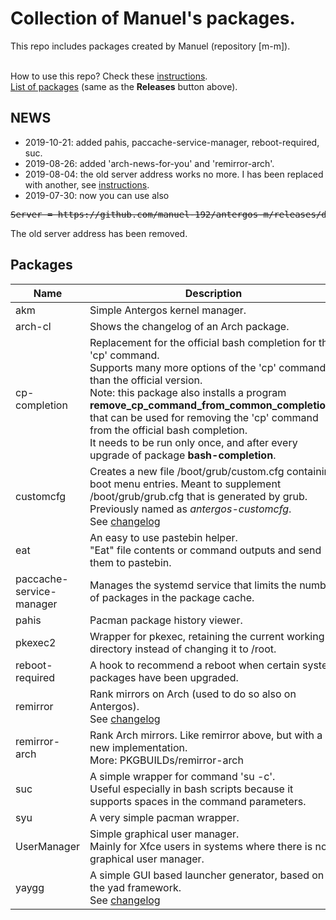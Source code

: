 # Collection of Manuel's packages.

This repo includes packages created by Manuel (repository [m-m]).
<br><br>

How to use this repo? Check these [instructions](../../../m-repo-info/blob/master/README.md).<br>
[List of packages](../../../m-m/releases) (same as the <b>Releases</b> button above).

## NEWS
- 2019-10-21: added pahis, paccache-service-manager, reboot-required, suc.
- 2019-08-26: added 'arch-news-for-you' and 'remirror-arch'.
- 2019-08-04: the old server address works no more. I has been replaced with another, see [instructions](../../../m-repo-info/blob/master/README.md).
- 2019-07-30: now you can use also
<pre>
<strike>Server = https://github.com/manuel-192/antergos-m/releases/download/assets</strike>
</pre>
The old server address has been removed.

## Packages

Name | Description
---- | ----
akm | Simple Antergos kernel manager.
arch-cl | Shows the changelog of an Arch package.
cp-completion | Replacement for the official bash completion for the 'cp' command.<br> Supports many more options of the 'cp' command than the official version.<br>Note: this package also installs a program <b>remove_cp_command_from_common_completions</b> that can be used for removing the 'cp' command from the official bash completion.<br>It needs to be run only once, and after every upgrade of package <b>bash-completion</b>.
customcfg | Creates a new file /boot/grub/custom.cfg containing boot menu entries. Meant to supplement /boot/grub/grub.cfg that is generated by grub.<br>Previously named as <i>antergos-customcfg</i>.<br>See [changelog](PKGBUILDs/customcfg)
eat | An easy to use pastebin helper.<br>"Eat" file contents or command outputs and send them to pastebin.
paccache-service-manager | Manages the systemd service that limits the number of packages in the package cache.
pahis | Pacman package history viewer.
pkexec2 | Wrapper for pkexec, retaining the current working directory instead of changing it to /root.
reboot-required | A hook to recommend a reboot when certain system packages have been upgraded.
remirror | Rank mirrors on Arch (used to do so also on Antergos).<br>See [changelog](PKGBUILDs/remirror)<br>
remirror-arch | Rank Arch mirrors. Like remirror above, but with a new implementation.<br>More: PKGBUILDs/remirror-arch
suc | A simple wrapper for command 'su -c'.<br>Useful especially in bash scripts because it supports spaces in the command parameters.
syu | A very simple pacman wrapper.
UserManager | Simple graphical user manager.<br>Mainly for Xfce users in systems where there is no graphical user manager.
yaygg | A simple GUI based launcher generator, based on the yad framework.<br>See [changelog](PKGBUILDs/yaygg)

